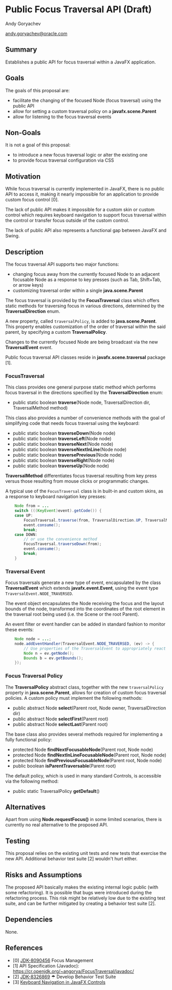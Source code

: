 # Public Focus Traversal API (Draft)

Andy Goryachev

<andy.goryachev@oracle.com>


## Summary

Establishes a public API for focus traversal within a JavaFX application.



## Goals

The goals of this proposal are:

- facilitate the changing of the focused Node (focus traversal) using the public API
- allow for setting a custom traversal policy on a **javafx.scene.Parent**
- allow for listening to the focus traversal events



## Non-Goals

It is not a goal of this proposal:

- to introduce a new focus traversal logic or alter the existing one
- to provide focus traversal configuration via CSS



## Motivation

While focus traversal is currently implemented in JavaFX, there is no public API to access it,
making it nearly impossible for an application to provide custom focus control [0].

The lack of public API makes it impossible for a custom skin or custom control which requires
keyboard navigation to support focus traversal within the control or transfer focus outside of the custom
control.

The lack of public API also represents a functional gap between JavaFX and Swing.





## Description

The focus traversal API supports two major functions:

- changing focus away from the currently focused Node to an adjacent focusable Node as a response to key presses
(such as Tab, Shift+Tab, or arrow keys)
- customizing traversal order within a single **java.scene.Parent**

The focus traversal is provided by the **FocusTraversal** class which offers static methods
for traversing focus in various directions, determined by the **TraversalDirection** enum.

A new property, called `traversalPolicy`, is added to **java.scene.Parent**.  This property enables
customization of the order of traversal within the said parent, by specifying a custom **TraversalPolicy**.

Changes to the currently focused Node are being broadcast via the new **TraversalEvent** event.

Public focus traversal API classes reside in **javafx.scene.traversal** package [1].



### FocusTraversal

This class provides one general purpose static method which performs focus traversal in the directions
specified by the **TraversalDirection** enum:

- public static boolean **traverse**(Node node, TraversalDirection dir, TraversalMethod method)

This class also provides a number of convenience methods with the goal of simplifying code
that needs focus traversal using the keyboard:

- public static boolean **traverseDown**(Node node)
- public static boolean **traverseLeft**(Node node)
- public static boolean **traverseNext**(Node node)
- public static boolean **traverseNextInLine**(Node node)
- public static boolean **traversePrevious**(Node node)
- public static boolean **traverseRight**(Node node)
- public static boolean **traverseUp**(Node node)

**TraversalMethod** differentiates focus traversal resulting from key press versus those resulting from
mouse clicks or programmatic changes.

A typical use of the `FocusTraversal` class is in built-in and custom skins, as a response to keyboard
navigation key presses:

```java
    Node from = ...
    switch (((KeyEvent)event).getCode()) {
    case UP:
        FocusTraversal.traverse(from, TraversalDirection.UP, TraversalMethod.KEY);
        event.consume();
        break;
    case DOWN:
        // or use the convenience method
        FocusTraversal.traverseDown(from);
        event.consume();
        break;
    }
```


### Traversal Event

Focus traversals generate a new type of event, encapsulated by the class **TraversalEvent** which extends
**javafx.event.Event**, using the event type `TraversalEvent.NODE_TRAVERSED`.

The event object encapsulates the Node receiving the focus and the layout bounds of the node,
transformed into the coordinates of the root element in the traversal root being used
(i.e. the Scene or the root Parent).

An event filter or event handler can be added in standard fashion to monitor these events:

```java
    Node node = ...;
    node.addEventHandler(TraversalEvent.NODE_TRAVERSED, (ev) -> {
        // Use properties of the TraversalEvent to appropriately react to this event
        Node n = ev.getNode();
        Bounds b = ev.getBounds();
    });
```


### Focus Traversal Policy

The **TraversalPolicy** abstract class, together with the new `traversalPolicy` property in **java.scene.Parent**,
allows for creation of custom focus traversal policies.  A custom policy must implement the following methods:

- public abstract Node **select**(Parent root, Node owner, TraversalDirection dir)
- public abstract Node **selectFirst**(Parent root)
- public abstract Node **selectLast**(Parent root)

The base class also provides several methods required for implementing a fully functional policy:

- protected Node **findNextFocusableNode**(Parent root, Node node)
- protected Node **findNextInLineFocusableNode**(Parent root, Node node)
- protected Node **findPreviousFocusableNode**(Parent root, Node node)
- public boolean **isParentTraversable**(Parent root)

The default policy, which is used in many standard Controls, is accessible via the following method:

- public static TraversalPolicy **getDefault**()



## Alternatives

Apart from using **Node.requestFocus()** in some limited scenarios,
there is currently no real alternative to the proposed API.



## Testing

This proposal relies on the existing unit tests and new tests that exercise the new API.
Additional behavior test suite [2] wouldn't hurt either.



## Risks and Assumptions

The proposed API basically makes the existing internal logic public (with some refactoring).
It is possible that bugs were introduced during the refactoring process.  This risk might be relatively low due to
the existing test suite, and can be further mitigated by creating a behavior test suite [2].



## Dependencies

None.



## References

- [0] [JDK-8090456](https://bugs.openjdk.org/browse/JDK-8090456) Focus Management
- [1] API Specification (Javadoc): https://cr.openjdk.org/~angorya/FocusTraversal/javadoc/
- [2] [JDK-8326869](https://bugs.openjdk.org/browse/JDK-8326869) ☂ Develop Behavior Test Suite
- [3] [Keyboard Navigation in JavaFX Controls](https://wiki.openjdk.org/display/OpenJFX/Keyboard+Navigation)
